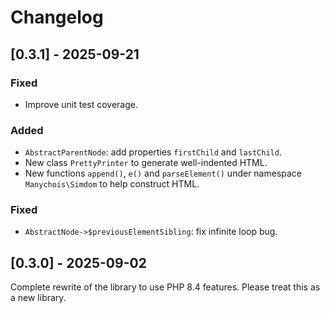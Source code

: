 # Changelog

## [0.3.1] - 2025-09-21

### Fixed

- Improve unit test coverage.

### Added

- `AbstractParentNode`: add properties `firstChild` and `lastChild`.
- New class `PrettyPrinter` to generate well-indented HTML.
- New functions `append()`, `e()` and `parseElement()` under namespace `Manychois\Simdom` to help construct HTML.

### Fixed

- `AbstractNode->$previousElementSibling`: fix infinite loop bug.

## [0.3.0] - 2025-09-02

Complete rewrite of the library to use PHP 8.4 features. Please treat this as a new library.
